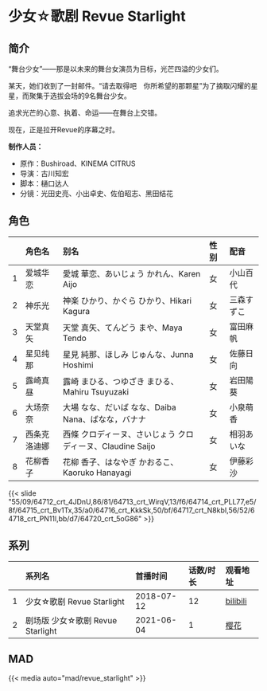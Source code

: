 # 少女☆歌剧 Revue Starlight


## 简介

“舞台少女”——那是以未来的舞台女演员为目标，光芒四溢的少女们。

某天，她们收到了一封邮件。“请去取得吧　你所希望的那颗星”为了摘取闪耀的星星，而聚集于选拔会场的9名舞台少女。

追求光芒的心意、执着、命运——在舞台上交错。

现在，正是拉开Revue的序幕之时。

**制作人员：**
- 原作：Bushiroad、KINEMA CITRUS
- 导演：古川知宏
- 脚本：樋口达人
- 分镜：光田史亮、小出卓史、佐伯昭志、黑田结花

## 角色

|     |   角色名   |   别名  | 性别 |  配音  |
|:--- |:------  |:----      |:---  |:--   |
| 1 | 爱城华恋 | 愛城 華恋、あいじょう かれん、Karen Aijo | 女 | 小山百代 |
| 2 | 神乐光 | 神楽 ひかり、かぐら ひかり、Hikari Kagura | 女 | 三森すずこ |
| 3 | 天堂真矢 | 天堂 真矢、てんどう まや、Maya Tendo | 女 | 富田麻帆 |
| 4 | 星见纯那 | 星見 純那、ほしみ じゅんな、Junna Hoshimi | 女 | 佐藤日向 |
| 5 | 露崎真昼 | 露崎 まひる、つゆざき まひる、Mahiru Tsuyuzaki | 女 | 岩田陽葵 |
| 6 | 大场奈奈 | 大場 なな、だいば なな、Daiba Nana、ばなな，バナナ | 女 | 小泉萌香 |
| 7 | 西条克洛迪娜 | 西條 クロディーヌ、さいじょう クロディーヌ、Claudine Saijo | 女 | 相羽あいな |
| 8 | 花柳香子 | 花柳 香子、はなやぎ かおるこ、Kaoruko Hanayagi | 女 | 伊藤彩沙 |

{{< slide "55/09/64712_crt_4JDnU,86/81/64713_crt_WirqV,13/f6/64714_crt_PLL77,e5/8f/64715_crt_Bv1Tx,35/a0/64716_crt_KkkSk,50/bf/64717_crt_N8kbI,56/52/64718_crt_PN11l,bb/d7/64720_crt_5oG86" >}}

## 系列

|     |   系列名   |   首播时间  | 话数/时长  | 观看地址 |
|:---  |:------    |:----      |:---       |:---  |
| 1 | 少女☆歌剧 Revue Starlight | 2018-07-12 | 12 | [bilibili](https://www.bilibili.com/bangumi/play/ep232367)  |
| 2 | 剧场版 少女☆歌剧 Revue Starlight | 2021-06-04 | 1 | [樱花](https://www.yhdmp.live/vp/21510-1-0.html)  |


## MAD

{{< media  auto="mad/revue_starlight" >}}

        
